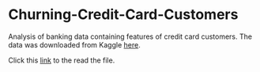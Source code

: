 # Churning-Credit-Card-Customers
Analysis of banking data containing features of credit card customers. The data was downloaded from Kaggle [here](https://www.kaggle.com/sakshigoyal7/credit-card-customers). 

Click this [link](https://github.com/dijiagberien/Churning-Credit-Card-Customers/blob/main/churning_credit_card_customers.md) to the read the file. 
